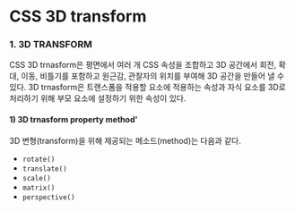 # CSS 3D transform

### 1. 3D TRANSFORM

CSS 3D trnasform은 평면에서 여러 개 CSS 속성을 조합하고 3D 공간에서 회전, 확대, 이동, 비틀기를 포함하고 원근감, 관찰자의 위치를 부여해 3D 공간을 만들어 낼 수 있다. 3D trnasform은 트랜스폼을 적용할 요소에 적용하는 속성과 자식 요소를 3D로 처리하기 위해 부모  요소에 설정하기 위한 속성이 있다.

#### 1\) 3D trnasform property method'

3D 변형\(transform\)을 위해 제공되는 메소드\(method\)는 다음과 같다.

* `rotate()`
* `translate()`
* `scale()`
* `matrix()`
* `perspective()`

